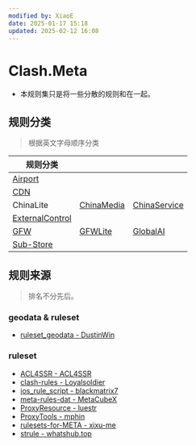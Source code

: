 ```yaml
---
modified by: XiaoE
date: 2025-01-17 15:18
updated: 2025-02-12 16:08
---
```

# Clash.Meta
- 本规则集只是将一些分散的规则和在一起。

## 规则分类
> 根据英文字母顺序分类

| 规则分类                                                                                                                                      |                                                                                      |                                                                                          |
| ----------------------------------------------------------------------------------------------------------------------------------------- | ------------------------------------------------------------------------------------ | ---------------------------------------------------------------------------------------- |
| [Airport](https://github.com/LaolunsiG/PCR/tree/main/Rules/Clash.Meta/Airport)                                                            |                                                                                      |                                                                                          |
| [CDN](https://github.com/LaolunsiG/PCR/tree/main/Rules/Clash.Meta/CDN)                                                                    |                                                                                      |                                                                                          |
| ChinaLite                                                                                                                                 | [ChinaMedia](https://github.com/LaolunsiG/PCR/tree/main/Rules/Clash.Meta/ChinaMedia) | [ChinaService](https://github.com/LaolunsiG/PCR/tree/main/Rules/Clash.Meta/ChinaService) |
| [ExternalControl](https://github.com/LaolunsiG/PCR/tree/main/Rules/Clash.Meta/ExternalControl)                                            |                                                                                      |                                                                                          |
| [GFW](https://github.com/LaolunsiG/PCR/tree/main/Rules/Clash.Meta/GFWhttps://github.com/LaolunsiG/PCR/tree/main/Rules/Clash.Meta/GFWLite) | [GFWLite](https://github.com/LaolunsiG/PCR/tree/main/Rules/Clash.Meta/GFWLite)       | [GlobalAI](https://github.com/LaolunsiG/PCR/tree/main/Rules/Clash.Meta/GlobalAI)         |
| [Sub-Store](https://github.com/LaolunsiG/PCR/tree/main/Rules/Clash.Meta/Sub-Store)                                                        |                                                                                      |                                                                                          |

## 规则来源
> 排名不分先后。

### geodata & ruleset
- [ruleset_geodata - DustinWin](https://github.com/DustinWin/ruleset_geodata)

### ruleset
- [ACL4SSR - ACL4SSR](https://github.com/ACL4SSR/ACL4SSR)
- [clash-rules - Loyalsoldier](https://github.com/Loyalsoldier/clash-rules)
- [ios_rule_script - blackmatrix7](https://github.com/blackmatrix7/ios_rule_script/tree/master/rule/Clash)
- [meta-rules-dat - MetaCubeX](https://github.com/MetaCubeX/meta-rules-dat)
- [ProxyResource - luestr](https://github.com/luestr/ProxyResource/blob/main/Resource/Markdown/Rule/README.md)
- [ProxyTools - mphin](https://github.com/mphin/ProxyTools)
- [rulesets-for-META - xixu-me](https://github.com/xixu-me/rulesets-for-META)
- [strule - whatshub.top](https://whatshub.top/strule)

